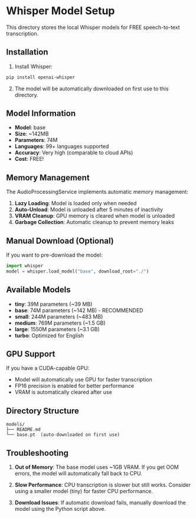 # Whisper Model Setup

This directory stores the local Whisper models for FREE speech-to-text transcription.

## Installation

1. Install Whisper:
```bash
pip install openai-whisper
```

2. The model will be automatically downloaded on first use to this directory.

## Model Information

- **Model**: base
- **Size**: ~142MB
- **Parameters**: 74M
- **Languages**: 99+ languages supported
- **Accuracy**: Very high (comparable to cloud APIs)
- **Cost**: FREE!

## Memory Management

The AudioProcessingService implements automatic memory management:

1. **Lazy Loading**: Model is loaded only when needed
2. **Auto-Unload**: Model is unloaded after 5 minutes of inactivity
3. **VRAM Cleanup**: GPU memory is cleared when model is unloaded
4. **Garbage Collection**: Automatic cleanup to prevent memory leaks

## Manual Download (Optional)

If you want to pre-download the model:

```python
import whisper
model = whisper.load_model("base", download_root="./")
```

## Available Models

- **tiny**: 39M parameters (~39 MB)
- **base**: 74M parameters (~142 MB) - RECOMMENDED
- **small**: 244M parameters (~483 MB)
- **medium**: 769M parameters (~1.5 GB)
- **large**: 1550M parameters (~3.1 GB)
- **turbo**: Optimized for English

## GPU Support

If you have a CUDA-capable GPU:
- Model will automatically use GPU for faster transcription
- FP16 precision is enabled for better performance
- VRAM is automatically cleared after use

## Directory Structure

```
models/
├── README.md
└── base.pt  (auto-downloaded on first use)
```

## Troubleshooting

1. **Out of Memory**: The base model uses ~1GB VRAM. If you get OOM errors, the model will automatically fall back to CPU.

2. **Slow Performance**: CPU transcription is slower but still works. Consider using a smaller model (tiny) for faster CPU performance.

3. **Download Issues**: If automatic download fails, manually download the model using the Python script above.